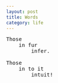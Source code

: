 ```yaml
---
layout: post
title: Words
category: life
---
```


<pre class="whitespaced-text">
Those
    in fur
        infer.

Those
    in to it
        intuit!
</pre>
